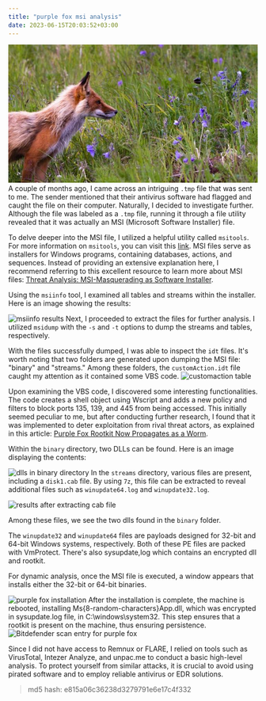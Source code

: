 ```yaml
---
title: "purple fox msi analysis"
date: 2023-06-15T20:03:52+03:00
---
```

![Photo by Dana Critchlow on Unsplash](static/images/dana-critchlow-BO5BswJwguI-unsplash.resized.resized.jpg)
A couple of months ago, I came across an intriguing `.tmp` file that was sent to me. The sender mentioned that their antivirus software had flagged and caught the file on their computer. Naturally, I decided to investigate further. Although the file was labeled as a `.tmp` file, running it through a file utility revealed that it was actually an MSI (Microsoft Software Installer) file.

To delve deeper into the MSI file, I utilized a helpful utility called `msitools`. For more information on `msitools`, you can visit this [link](https://wiki.gnome.org/msitools). MSI files serve as installers for Windows programs, containing databases, actions, and sequences. Instead of providing an extensive explanation here, I recommend referring to this excellent resource to learn more about MSI files: [Threat Analysis: MSI-Masquerading as Software Installer](https://www.cybereason.com/blog/threat-analysis-msi-masquerading-as-software-installer).

Using the `msiinfo` tool, I examined all tables and streams within the installer. Here is an image showing the results:

![msiinfo results](https://pop-ecx.github.io/purplefox-analysis/images/msiinfo.png)
Next, I proceeded to extract the files for further analysis. I utilized `msidump` with the `-s` and `-t` options to dump the streams and tables, respectively.

With the files successfully dumped, I was able to inspect the `idt` files. It's worth noting that two folders are generated upon dumping the MSI file: "binary" and "streams." Among these folders, the `customAction.idt` file caught my attention as it contained some VBS code. 
![customaction table](https://pop-ecx.github.io/purplefox-analysis/images/customaction.png)

Upon examining the VBS code, I discovered some interesting functionalities. The code creates a shell object using Wscript and adds a new policy and filters to block ports 135, 139, and 445 from being accessed. This initially seemed peculiar to me, but after conducting further research, I found that it was implemented to deter exploitation from rival threat actors, as explained in this article: [Purple Fox Rootkit Now Propagates as a Worm](https://www.akamai.com/blog/security/purple-fox-rootkit-now-propagates-as-a-worm).

Within the `binary` directory, two DLLs can be found. Here is an image displaying the contents: 

![dlls in binary directory](https://pop-ecx.github.io/purplefox-analysis/images/binary.png)
In the `streams` directory, various files are present, including a `disk1.cab` file. By using `7z`, this file can be extracted to reveal additional files such as `winupdate64.log` and `winupdate32.log`. 

![results after extracting cab file](https://pop-ecx.github.io/purplefox-analysis/images/streams.png)

Among these files, we see the two dlls found in the `binary` folder.

The `winupdate32` and `winupdate64` files are payloads designed for 32-bit and 64-bit Windows systems, respectively. Both of these PE files are packed with VmProtect. There's also sysupdate,log which contains an encrypted dll and rootkit. 

For dynamic analysis, once the MSI file is executed, a window appears that installs either the 32-bit or 64-bit binaries. 

![purple fox installation](https://pop-ecx.github.io/purplefox-analysis/images/install.png)
After the installation is complete, the machine is rebooted, installing Ms{8-random-characters}App.dll, which was encrypted in sysupdate.log file, in C:\windows\system32. This step ensures that a rootkit is present on the machine, thus ensuring persistence.![Bitdefender scan entry for purple fox](https://pop-ecx.github.io/purplefox-analysis/images/bd.png)

Since I did not have access to Remnux or FLARE, I relied on tools such as VirusTotal, Intezer Analyze, and unpac.me to conduct a basic high-level analysis. To protect yourself from similar attacks, it is crucial to avoid using pirated software and to employ reliable antivirus or EDR solutions.

>md5 hash: e815a06c36238d3279791e6e17c4f332
